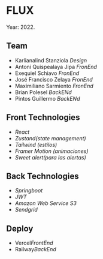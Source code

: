
# FLUX

Year: 2022.

## Team

- Karlianalind Stanziola  *Design*
- Antoni Quispealaya Jipa *FronEnd*
- Exequiel Schiavo        *FronEnd*
- José Francisco Zelaya   *FronEnd*
- Maximiliano Sarmiento   *FronEnd*
- Brian Polesel           *BackENd*
- Pintos Guillermo        *BackENd*


## Front Technologies

- *React*
- *Zustand(state management)*
- *Tailwind (estilos)*
- *Framer Motion (animaciones)*
- *Sweet alert(para las alertas)*

## Back Technologies

- *Springboot*
- *JWT*
- *Amazon Web Service S3*
- *Sendgrid*

## Deploy

- Vercel*FrontEnd*
- Railway*BackEnd*

```
